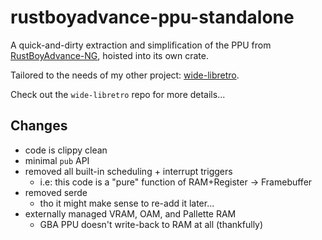 # rustboyadvance-ppu-standalone

A quick-and-dirty extraction and simplification of the PPU from
[RustBoyAdvance-NG](https://github.com/michelhe/rustboyadvance-ng), hoisted into its own
crate.

Tailored to the needs of my other project:
[wide-libretro](https://github.com/daniel5151/wide-libretro).

Check out the `wide-libretro` repo for more details...

## Changes

- code is clippy clean
- minimal `pub` API
- removed all built-in scheduling + interrupt triggers
  - i.e: this code is a "pure" function of RAM+Register -> Framebuffer
- removed serde
  - tho it might make sense to re-add it later...
- externally managed VRAM, OAM, and Pallette RAM
  - GBA PPU doesn't write-back to RAM at all (thankfully)
